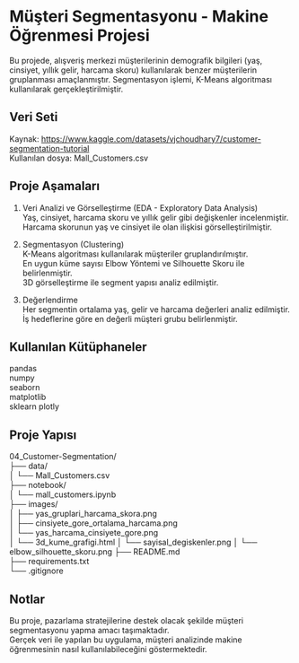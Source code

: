 # Müşteri Segmentasyonu - Makine Öğrenmesi Projesi

Bu projede, alışveriş merkezi müşterilerinin demografik bilgileri (yaş, cinsiyet, yıllık gelir, harcama skoru) kullanılarak benzer müşterilerin gruplanması amaçlanmıştır. Segmentasyon işlemi, K-Means algoritması kullanılarak gerçekleştirilmiştir.

## Veri Seti

Kaynak: https://www.kaggle.com/datasets/vjchoudhary7/customer-segmentation-tutorial  
Kullanılan dosya: Mall_Customers.csv

## Proje Aşamaları

1. Veri Analizi ve Görselleştirme (EDA - Exploratory Data Analysis)  
   Yaş, cinsiyet, harcama skoru ve yıllık gelir gibi değişkenler incelenmiştir.  
   Harcama skorunun yaş ve cinsiyet ile olan ilişkisi görselleştirilmiştir.

2. Segmentasyon (Clustering)  
   K-Means algoritması kullanılarak müşteriler gruplandırılmıştır.  
   En uygun küme sayısı Elbow Yöntemi ve Silhouette Skoru ile belirlenmiştir.  
   3D görselleştirme ile segment yapısı analiz edilmiştir.

3. Değerlendirme  
   Her segmentin ortalama yaş, gelir ve harcama değerleri analiz edilmiştir.  
   İş hedeflerine göre en değerli müşteri grubu belirlenmiştir.

## Kullanılan Kütüphaneler

pandas  
numpy  
seaborn  
matplotlib  
sklearn
plotly  

## Proje Yapısı

04_Customer-Segmentation/  
├── data/  
│   └── Mall_Customers.csv  
├── notebook/  
│   └── mall_customers.ipynb  
├── images/  
│   ├── yas_gruplari_harcama_skora.png  
│   ├── cinsiyete_gore_ortalama_harcama.png  
│   └── yas_harcama_cinsiyete_gore.png  
│   └── 3d_kume_grafigi.html
│   └── sayisal_degiskenler.png
│   └── elbow_silhouette_skoru.png
├── README.md  
├── requirements.txt  
└── .gitignore

## Notlar

Bu proje, pazarlama stratejilerine destek olacak şekilde müşteri segmentasyonu yapma amacı taşımaktadır.  
Gerçek veri ile yapılan bu uygulama, müşteri analizinde makine öğrenmesinin nasıl kullanılabileceğini göstermektedir.